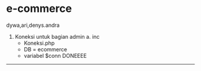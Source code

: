# e-commerce
dywa,ari,denys.andra

1. Koneksi untuk bagian admin
   a. inc
     - Koneksi.php
     - DB = ecommerce
     - variabel $conn
DONEEEE
______________________________
